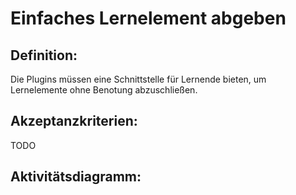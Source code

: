 # Einfaches Lernelement abgeben

## Definition:

Die Plugins müssen eine Schnittstelle für Lernende bieten, um Lernelemente ohne Benotung abzuschließen.


## Akzeptanzkriterien:
TODO

## Aktivitätsdiagramm:


